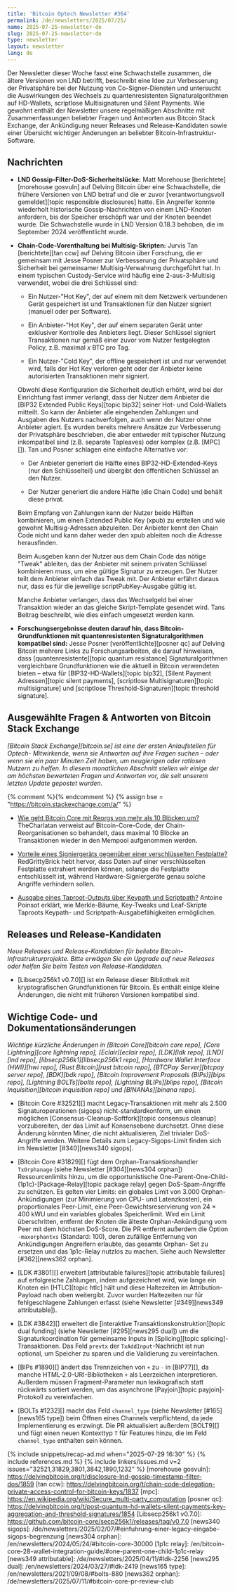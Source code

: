 ```yaml
---
title: 'Bitcoin Optech Newsletter #364'
permalink: /de/newsletters/2025/07/25/
name: 2025-07-25-newsletter-de
slug: 2025-07-25-newsletter-de
type: newsletter
layout: newsletter
lang: de
---
```

Der Newsletter dieser Woche fasst eine Schwachstelle zusammen, die ältere
Versionen von LND betrifft, beschreibt eine Idee zur Verbesserung der
Privatsphäre bei der Nutzung von Co-Signer-Diensten und untersucht die
Auswirkungen des Wechsels zu quantenresistenten Signaturalgorithmen auf
HD-Wallets, scriptlose Multisignaturen und Silent Payments.
Wie gewohnt enthält der Newsletter unsere regelmäßigen Abschnitte mit
Zusammenfassungen beliebter Fragen und Antworten aus Bitcoin Stack Exchange,
der Ankündigung neuer Releases und Release-Kandidaten sowie einer Übersicht
wichtiger Änderungen an beliebter Bitcoin-Infrastruktur-Software.

## Nachrichten

- **LND Gossip-Filter-DoS-Sicherheitslücke:** Matt Morehouse
  [berichtete][morehouse gosvuln] auf Delving Bitcoin über eine Schwachstelle,
  die frühere Versionen von LND betraf und die er zuvor [verantwortungsvoll
  gemeldet][topic responsible disclosures] hatte. Ein Angreifer konnte wiederholt
  historische Gossip-Nachrichten von einem LND-Knoten anfordern, bis der Speicher
  erschöpft war und der Knoten beendet wurde. Die Schwachstelle wurde in LND
  Version 0.18.3 behoben, die im September 2024 veröffentlicht wurde.

- **Chain-Code-Vorenthaltung bei Multisig-Skripten:** Jurvis Tan
  [berichtete][tan ccw] auf Delving Bitcoin über Forschung, die er gemeinsam mit
  Jesse Posner zur Verbesserung der Privatsphäre und Sicherheit bei gemeinsamer
  Multisig-Verwahrung durchgeführt hat. In einem typischen Custody-Service wird
  häufig eine 2-aus-3-Multisig verwendet, wobei die drei Schlüssel sind:

  - Ein Nutzer-"Hot Key", der auf einem mit dem Netzwerk verbundenen Gerät
    gespeichert ist und Transaktionen für den Nutzer signiert (manuell oder per
    Software).

  - Ein Anbieter-"Hot Key", der auf einem separaten Gerät unter exklusiver
    Kontrolle des Anbieters liegt. Dieser Schlüssel signiert Transaktionen nur
    gemäß einer zuvor vom Nutzer festgelegten Policy, z.B. maximal _x_ BTC pro Tag.

  - Ein Nutzer-"Cold Key", der offline gespeichert ist und nur verwendet wird,
    falls der Hot Key verloren geht oder der Anbieter keine autorisierten
    Transaktionen mehr signiert.

  Obwohl diese Konfiguration die Sicherheit deutlich erhöht, wird bei der
  Einrichtung fast immer verlangt, dass der Nutzer dem Anbieter die [BIP32
  Extended Public Keys][topic bip32] seiner Hot- und Cold-Wallets mitteilt. So
  kann der Anbieter alle eingehenden Zahlungen und Ausgaben des Nutzers
  nachverfolgen, auch wenn der Nutzer ohne Anbieter agiert. Es wurden bereits
  mehrere Ansätze zur Verbesserung der Privatsphäre beschrieben, die aber entweder
  mit typischer Nutzung inkompatibel sind (z.B. separate Tapleaves) oder komplex
  (z.B. [MPC][]). Tan und Posner schlagen eine einfache Alternative vor:

  - Der Anbieter generiert die Hälfte eines BIP32-HD-Extended-Keys (nur den
    Schlüsselteil) und übergibt den öffentlichen Schlüssel an den Nutzer.

  - Der Nutzer generiert die andere Hälfte (die Chain Code) und behält diese
    privat.

  Beim Empfang von Zahlungen kann der Nutzer beide Hälften kombinieren, um einen
  Extended Public Key (xpub) zu erstellen und wie gewohnt Multisig-Adressen
  abzuleiten. Der Anbieter kennt den Chain Code nicht und kann daher weder den
  xpub ableiten noch die Adresse herausfinden.

  Beim Ausgeben kann der Nutzer aus dem Chain Code das nötige "Tweak" ableiten,
  das der Anbieter mit seinem privaten Schlüssel kombinieren muss, um eine
  gültige Signatur zu erzeugen. Der Nutzer teilt dem Anbieter einfach das Tweak
  mit. Der Anbieter erfährt daraus nur, dass es für die jeweilige
  scriptPubKey-Ausgabe gültig ist.

  Manche Anbieter verlangen, dass das Wechselgeld bei einer Transaktion wieder an
  das gleiche Skript-Template gesendet wird. Tans Beitrag beschreibt, wie dies
  einfach umgesetzt werden kann.

- **Forschungsergebnisse deuten darauf hin, dass Bitcoin-Grundfunktionen mit quantenresistenten Signaturalgorithmen kompatibel sind:**
  Jesse Posner [veröffentlichte][posner qc] auf Delving Bitcoin mehrere Links zu
  Forschungsarbeiten, die darauf hinweisen, dass [quantenresistente][topic quantum
  resistance] Signaturalgorithmen vergleichbare Grundfunktionen wie die aktuell in
  Bitcoin verwendeten bieten – etwa für [BIP32-HD-Wallets][topic bip32],
  [Silent Payment Adressen][topic silent payments], [scriptlose Multisignaturen][topic multisignature]
  und [scriptlose Threshold-Signaturen][topic threshold signature].

## Ausgewählte Fragen & Antworten von Bitcoin Stack Exchange

*[Bitcoin Stack Exchange][bitcoin.se] ist eine der ersten Anlaufstellen für Optech-
Mitwirkende, wenn sie Antworten auf ihre Fragen suchen – oder wenn sie ein paar
Minuten Zeit haben, um neugierigen oder ratlosen Nutzern zu helfen. In diesem
monatlichen Abschnitt stellen wir einige der am höchsten bewerteten Fragen und
Antworten vor, die seit unserem letzten Update gepostet wurden.*

{% comment %}<!-- https://bitcoin.stackexchange.com/search?tab=votes&q=created%3a1m..%20is%3aanswer -->{% endcomment %}
{% assign bse = "https://bitcoin.stackexchange.com/a/" %}

- [Wie geht Bitcoin Core mit Reorgs von mehr als 10 Blöcken um?]({{bse}}127512)
  TheCharlatan verweist auf Bitcoin-Core-Code, der Chain-Reorganisationen so
  behandelt, dass maximal 10 Blöcke an Transaktionen wieder in den Mempool
  aufgenommen werden.

- [Vorteile eines Signiergeräts gegenüber einer verschlüsselten Festplatte?]({{bse}}127596)
  RedGrittyBrick hebt hervor, dass Daten auf einer verschlüsselten Festplatte
  extrahiert werden können, solange die Festplatte entschlüsselt ist, während
  Hardware-Signiergeräte genau solche Angriffe verhindern sollen.

- [Ausgabe eines Taproot-Outputs über Keypath und Scriptpath?]({{bse}}127601)
  Antoine Poinsot erklärt, wie Merkle-Bäume, Key-Tweaks und Leaf-Skripte
  Taproots Keypath- und Scriptpath-Ausgabefähigkeiten ermöglichen.

## Releases und Release-Kandidaten

_Neue Releases und Release-Kandidaten für beliebte Bitcoin-Infrastrukturprojekte.
Bitte erwägen Sie ein Upgrade auf neue Releases oder helfen Sie beim Testen von
Release-Kandidaten._

- [Libsecp256k1 v0.7.0][] ist ein Release dieser Bibliothek mit
  kryptografischen Grundfunktionen für Bitcoin. Es enthält einige kleine
  Änderungen, die nicht mit früheren Versionen kompatibel sind.

## Wichtige Code- und Dokumentationsänderungen

_Wichtige kürzliche Änderungen in [Bitcoin Core][bitcoin core repo], [Core Lightning][core lightning repo],
[Eclair][eclair repo], [LDK][ldk repo], [LND][lnd repo], [libsecp256k1][libsecp256k1 repo],
[Hardware Wallet Interface (HWI)][hwi repo], [Rust Bitcoin][rust bitcoin repo], [BTCPay Server][btcpay server repo],
[BDK][bdk repo], [Bitcoin Improvement Proposals (BIPs)][bips repo], [Lightning BOLTs][bolts repo],
[Lightning BLIPs][blips repo], [Bitcoin Inquisition][bitcoin inquisition repo] und [BINANAs][binana repo]._

- [Bitcoin Core #32521][] macht Legacy-Transaktionen mit mehr als 2.500
  Signaturoperationen (sigops) nicht-standardkonform, um einen möglichen
  [Consensus-Cleanup-Softfork][topic consensus cleanup] vorzubereiten, der das
  Limit auf Konsensebene durchsetzt. Ohne diese Änderung könnten Miner, die
  nicht aktualisieren, Ziel trivialer DoS-Angriffe werden. Weitere Details zum
  Legacy-Sigops-Limit finden sich im Newsletter [#340][news340 sigops].

- [Bitcoin Core #31829][] fügt dem Orphan-Transaktionshandler `TxOrphanage`
  (siehe Newsletter [#304][news304 orphan]) Ressourcenlimits hinzu, um die
  opportunistische One-Parent-One-Child-(1p1c)-[Package-Relay][topic package relay]
  gegen DoS-Spam-Angriffe zu schützen. Es gelten vier Limits: ein globales Limit
  von 3.000 Orphan-Ankündigungen (zur Minimierung von CPU- und Latenzkosten),
  ein proportionales Peer-Limit, eine Peer-Gewichtsreservierung von 24 × 400 kWU
  und ein variables globales Speicherlimit. Wird ein Limit überschritten, entfernt
  der Knoten die älteste Orphan-Ankündigung vom Peer mit dem höchsten DoS-Score.
  Die PR entfernt außerdem die Option `-maxorphantxs` (Standard: 100), deren
  zufällige Entfernung von Ankündigungen Angreifern erlaubte, das gesamte Orphan-
  Set zu ersetzen und das 1p1c-Relay nutzlos zu machen. Siehe auch Newsletter
  [#362][news362 orphan].

- [LDK #3801][] erweitert [attributable failures][topic attributable failures]
  auf erfolgreiche Zahlungen, indem aufgezeichnet wird, wie lange ein Knoten ein
  [HTLC][topic htlc] hält und diese Haltezeiten im Attribution-Payload nach oben
  weitergibt. Zuvor wurden Haltezeiten nur für fehlgeschlagene Zahlungen
  erfasst (siehe Newsletter [#349][news349 attributable]).

- [LDK #3842][] erweitert die [interaktive Transaktionskonstruktion][topic dual
  funding] (siehe Newsletter [#295][news295 dual]) um die Signaturkoordination
  für gemeinsame Inputs in [Splicing][topic splicing]-Transaktionen. Das Feld
  `prevtx` der `TxAddInput`-Nachricht ist nun optional, um Speicher zu sparen
  und die Validierung zu vereinfachen.

- [BIPs #1890][] ändert das Trennzeichen von `+` zu `-` in [BIP77][], da manche
  HTML-2.0-URI-Bibliotheken `+` als Leerzeichen interpretieren. Außerdem müssen
  Fragment-Parameter nun lexikografisch statt rückwärts sortiert werden, um das
  asynchrone [Payjoin][topic payjoin]-Protokoll zu vereinfachen.

- [BOLTs #1232][] macht das Feld `channel_type` (siehe Newsletter [#165][news165
  type]) beim Öffnen eines Channels verpflichtend, da jede Implementierung es
  erzwingt. Die PR aktualisiert außerdem [BOLT9][] und fügt einen neuen
  Kontexttyp `T` für Features hinzu, die im Feld `channel_type` enthalten sein
  können.

{% include snippets/recap-ad.md when="2025-07-29 16:30" %}
{% include references.md %}
{% include linkers/issues.md v=2 issues="32521,31829,3801,3842,1890,1232" %}
[morehouse gosvuln]: https://delvingbitcoin.org/t/disclosure-lnd-gossip-timestamp-filter-dos/1859
[tan ccw]: https://delvingbitcoin.org/t/chain-code-delegation-private-access-control-for-bitcoin-keys/1837
[mpc]: https://en.wikipedia.org/wiki/Secure_multi-party_computation
[posner qc]: https://delvingbitcoin.org/t/post-quantum-hd-wallets-silent-payments-key-aggregation-and-threshold-signatures/1854
[Libsecp256k1 v0.7.0]: https://github.com/bitcoin-core/secp256k1/releases/tag/v0.7.0
[news340 sigops]: /de/newsletters/2025/02/07/#einfuhrung-einer-legacy-eingabe-sigops-begrenzung
[news304 orphan]: /en/newsletters/2024/05/24/#bitcoin-core-30000
[1p1c relay]: /en/bitcoin-core-28-wallet-integration-guide/#one-parent-one-child-1p1c-relay
[news349 attributable]: /de/newsletters/2025/04/11/#ldk-2256
[news295 dual]: /en/newsletters/2024/03/27/#ldk-2419
[news165 type]: /en/newsletters/2021/09/08/#bolts-880
[news362 orphan]: /de/newsletters/2025/07/11/#bitcoin-core-pr-review-club

